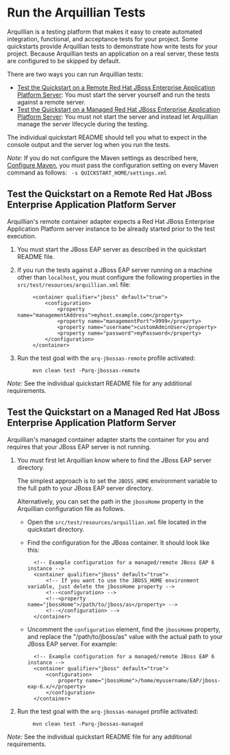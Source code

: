 Run the Arquillian Tests
========================

Arquillian is a testing platform that makes it easy to create automated integration, functional, and acceptance tests for your project. Some quickstarts provide Arquillian tests to demonstrate how write tests for your project. Because Arquillian tests an application on a real server, these tests are configured to be skipped by default.

There are two ways you can run Arquillian tests:

  * [Test the Quickstart on a Remote Red Hat JBoss Enterprise Application Platform Server](#test-the-quickstart-on-a-remote-jboss-eap-server): You must start the server yourself and run the tests against a remote server.
  * [Test the Quickstart on a Managed Red Hat JBoss Enterprise Application Platform Server](#test-the-quickstart-on-a-managed-jboss-eap-server): You must not start the server and instead let Arquillian manage the server lifecycle during the testing. 

The individual quickstart README should tell you what to expect in the console output and the server log when you run the tests.

_Note:_ If you do not configure the Maven settings as described here, [Configure Maven](https://github.com/jboss-developer/jboss-developer-shared-resources/blob/master/guides/CONFIGURE_MAVEN.md#configure-maven-to-build-and-deploy-the-quickstarts), you must pass the configuration setting on every Maven command as follows: ` -s QUICKSTART_HOME/settings.xml`

Test the Quickstart on a Remote Red Hat JBoss Enterprise Application Platform Server
-------------------------------------

Arquillian's remote container adapter expects a Red Hat JBoss Enterprise Application Platform server instance to be already started prior to the test execution. 

1. You must start the JBoss EAP server as described in the quickstart README file.

2. If you run the tests against a JBoss EAP server running on a machine other than `localhost`, you must configure the following properties in the `src/test/resources/arquillian.xml` file:
        
            <container qualifier="jboss" default="true">
                <configuration>
                    <property name="managementAddress">myhost.example.com</property>
                    <property name="managementPort">9999</property>
                    <property name="username">customAdminUser</property>
                    <property name="password">myPassword</property>
                </configuration>
            </container>    
 
3. Run the test goal with the `arq-jbossas-remote` profile activated:

            mvn clean test -Parq-jbossas-remote     

_Note:_ See the individual quickstart README file for any additional requirements.

Test the Quickstart on a Managed Red Hat JBoss Enterprise Application Platform Server
---------------------------------------

Arquillian's managed container adapter starts the container for you and requires that your JBoss EAP server is not running.

1. You must first let Arquillian know where to find the JBoss EAP server directory. 

   The simplest approach is to set the `JBOSS_HOME` environment variable to the full path to your JBoss EAP server directory. 
   
   Alternatively, you can set the path in the `jbossHome` property in the Arquillian configuration file as follows.
    * Open the `src/test/resources/arquillian.xml` file located in the quickstart directory.
    * Find the configuration for the JBoss container. It should look like this:

            <!-- Example configuration for a managed/remote JBoss EAP 6 instance -->
            <container qualifier="jboss" default="true">
                <!-- If you want to use the JBOSS_HOME environment variable, just delete the jbossHome property -->
                <!--<configuration> -->
                <!--<property name="jbossHome">/path/to/jboss/as</property> -->
                <!--</configuration> -->
            </container>           
    * Uncomment the `configuration` element, find the `jbossHome` property, and replace the "/path/to/jboss/as" value with the actual path to your JBoss EAP server. For example:
    
            <!-- Example configuration for a managed/remote JBoss EAP 6 instance -->
            <container qualifier="jboss" default="true">
                <configuration>
                    property name="jbossHome">/home/myusername/EAP/jboss-eap-6.x/</property>
                </configuration>
            </container>           
    
    
2. Run the test goal with the `arq-jbossas-managed` profile activated:

            mvn clean test -Parq-jbossas-managed

_Note:_ See the individual quickstart README file for any additional requirements.


